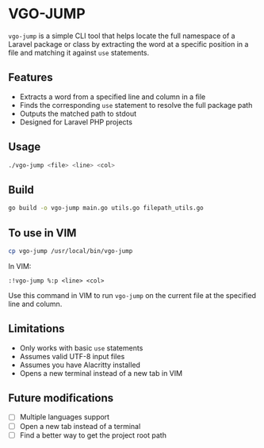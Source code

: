 # VGO-JUMP

`vgo-jump` is a simple CLI tool that helps locate the full namespace of a Laravel package or class by extracting the word at a specific position in a file and matching it against `use` statements.

## Features

- Extracts a word from a specified line and column in a file
- Finds the corresponding `use` statement to resolve the full package path
- Outputs the matched path to stdout
- Designed for Laravel PHP projects

## Usage

```bash
./vgo-jump <file> <line> <col>
```

## Build

```bash
go build -o vgo-jump main.go utils.go filepath_utils.go
```

## To use in VIM

```bash
cp vgo-jump /usr/local/bin/vgo-jump
```

In VIM:
```vim
:!vgo-jump %:p <line> <col>
```
Use this command in VIM to run `vgo-jump` on the current file at the specified line and column.

## Limitations

- Only works with basic `use` statements
- Assumes valid UTF-8 input files
- Assumes you have Alacritty installed
- Opens a new terminal instead of a new tab in VIM

## Future modifications

- [ ] Multiple languages support
- [ ] Open a new tab instead of a terminal
- [ ] Find a better way to get the project root path